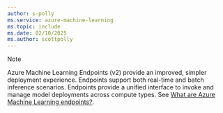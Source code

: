 ```yaml
---
author: s-polly
ms.service: azure-machine-learning
ms.topic: include
ms.date: 02/10/2025
ms.author: scottpolly
---
```


> [!NOTE]
> Azure Machine Learning Endpoints (v2) provide an improved, simpler deployment experience. Endpoints support both real-time and batch inference scenarios. Endpoints provide a unified interface to invoke and manage model deployments across compute types. See [What are Azure Machine Learning endpoints?](../concept-endpoints.md).

